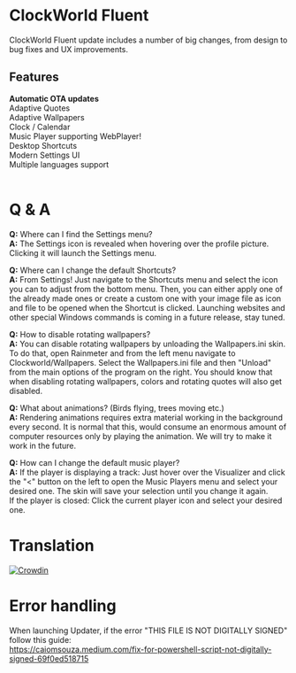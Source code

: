# ClockWorld Fluent
ClockWorld Fluent update includes a number of big changes, from design to bug fixes and UX improvements.<br>



<h2>Features</h2>
<b>Automatic OTA updates</b><br>
Adaptive Quotes<br>
Adaptive Wallpapers<br>
Clock / Calendar<br>
Music Player supporting WebPlayer!<br>
Desktop Shortcuts<br>
Modern Settings UI<br>
Multiple languages support<br>
<br>

# Q & A

<b>Q:</b> Where can I find the Settings menu?<br>
<b>A:</b> The Settings icon is revealed when hovering over the profile picture. Clicking it will launch the Settings menu.

<b>Q:</b> Where can I change the default Shortcuts?<br>
<b>A:</b> From Settings! Just navigate to the Shortcuts menu and select the icon you can to adjust from the bottom menu. Then, you can either apply one of the already made ones or create a custom one with your image file as icon and file to be opened when the Shortcut is clicked. Launching websites and other special Windows commands is coming in a future release, stay tuned.

<b>Q:</b> How to disable rotating wallpapers?<br>
<b>A:</b> You can disable rotating wallpapers by unloading the Wallpapers.ini skin. To do that, open Rainmeter and from the left menu navigate to Clockworld/Wallpapers. Select the Wallpapers.ini file and then "Unload" from the main options of the program on the right. You should know that when disabling rotating wallpapers, colors and rotating quotes will also get disabled.

<b>Q:</b> What about animations? (Birds flying, trees moving etc.)<br>
<b>A:</b> Rendering animations requires extra material working in the background every second. It is normal that this, would consume an enormous amount of computer resources only by playing the animation. We will try to make it work in the future.

<b>Q:</b> How can I change the default music player?<br>
<b>A:</b> If the player is displaying a track: Just hover over the Visualizer and click the "<" button on the left to open the Music Players menu and select your desired one. The skin will save your selection until you change it again.<br>
If the player is closed: Click the current player icon and select your desired one.

# Translation
[![Crowdin](https://badges.crowdin.net/clockworld-for-rainmeter/localized.svg)](https://crowdin.com/project/clockworld-for-rainmeter)

# Error handling
When launching Updater, if the error "THIS FILE IS NOT DIGITALLY SIGNED" follow this guide:<br> https://caiomsouza.medium.com/fix-for-powershell-script-not-digitally-signed-69f0ed518715
